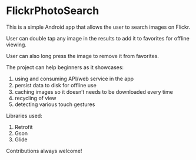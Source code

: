 # FlickrPhotoSearch
This is a simple Android app that allows the user to search images on Flickr.

User can double tap any image in the results to add it to favorites for offline viewing.

User can also long press the image to remove it from favorites.

The project can help beginners as it showcases:
1. using and consuming API/web service in the app
2. persist data to disk for ofﬂine use
3. caching images so it doesn’t needs to be downloaded every time
4. recycling of view
5. detecting various touch gestures 

Libraries used:
1. Retrofit
2. Gson
3. Glide

Contributions always welcome!


